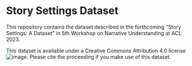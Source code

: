 # Story Settings Dataset
This repository contains the dataset described in the forthcoming "Story Settings: A Dataset" in 5th Workshop on Narrative Understanding at ACL 2023.

This dataset is available under a Creative Commons Attribution 4.0 license ![image](https://github.com/kjrittichier/StorySettings/assets/13968790/f8b6fd16-c8e4-4dd2-ad34-838126d092d4). Please cite the proceeding if you make use of this dataset.

